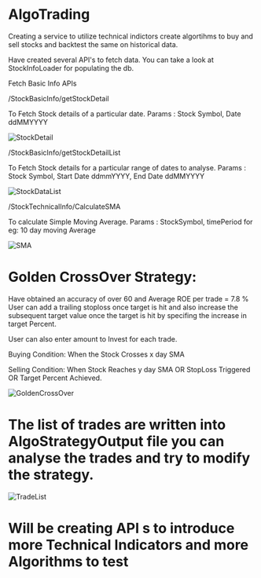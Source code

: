 # AlgoTrading

Creating a service to utilize technical indictors create algortihms to buy and sell stocks and backtest the same on historical data.

Have created several API's to fetch data.
You can take a look at StockInfoLoader for populating the db.

Fetch Basic Info APIs

/StockBasicInfo/getStockDetail

To Fetch Stock details of a particular date.
Params : Stock Symbol, Date ddMMYYYY

![StockDetail](https://user-images.githubusercontent.com/33578985/112749019-3c786680-8fdd-11eb-810e-c3f3c3cd69a5.JPG)

/StockBasicInfo/getStockDetailList

To Fetch Stock details for a particular range of dates to analyse.
Params : Stock Symbol, Start Date ddmmYYYY, End Date ddMMYYYY

![StockDataList](https://user-images.githubusercontent.com/33578985/112749003-33879500-8fdd-11eb-8678-cf4ec9c369fd.JPG)

/StockTechnicalInfo/CalculateSMA

To calculate Simple Moving Average.
Params : StockSymbol, timePeriod for eg: 10 day moving Average

![SMA](https://user-images.githubusercontent.com/33578985/112826779-11f4df00-90ab-11eb-8da2-130b2bf539a6.jpg)



# Golden CrossOver Strategy:

Have obtained an accuracy of over 60 and Average ROE per trade = 7.8 %
User can add a trailing stoploss once target is hit and also increase the subsequent target value once the target is hit by specifing the increase in target Percent.

User can also enter amount to Invest for each trade.

Buying Condition: When the Stock Crosses x day SMA 

Selling Condition: When Stock Reaches y day SMA OR StopLoss Triggered OR Target Percent Achieved.

![GoldenCrossOver](https://user-images.githubusercontent.com/33578985/112748884-75640b80-8fdc-11eb-91d9-16bbba0d81f9.JPG)

# The list of trades are written into AlgoStrategyOutput file you can analyse the trades and try to modify the strategy.

![TradeList](https://user-images.githubusercontent.com/33578985/112825773-cc83e200-90a9-11eb-8c62-ab84b0c3793e.JPG)



# Will be creating API s to introduce more Technical Indicators and more Algorithms to test
